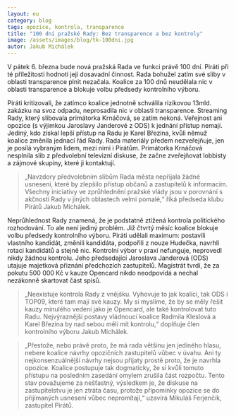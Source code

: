```yaml
---
layout: eu
category: blog
tags: opozice, kontrola, transparence
title: "100 dní pražské Rady: Bez transparence a bez kontroly"
image: /assets/images/blog/tk-100dni.jpg
autor: Jakub Michálek
---
```


V pátek 6. března bude nová pražská Rada ve funkci právě 100 dní. Piráti při té příležitosti hodnotí její dosavadní činnost. Rada bohužel zatím své sliby v oblasti transparence plnit nezačala. Koalice za 100 dnů neudělala nic v oblasti transparence a blokuje volbu předsedy kontrolního výboru.

Piráti kritizovali, že zatímco koalice jednotně schválila rizikovou 13mld. zakázku na svoz odpadu, neprosadila nic v oblasti transparence. Streaming Rady, který slibovala primátorka Krnáčová, se zatím nekoná. Veřejnost ani opozice (s výjimkou Jaroslavy Janderové z ODS) k jednání přístup nemají. Jediný, kdo získal lepší přístup na Radu je Karel Březina, kvůli němuž koalice změnila jednací řád Rady. Rada materiály předem nezveřejňuje, jen je posílá vybraným lidem, mezi nimi i Pirátům. Primátorka Krnáčová nesplnila slib z předvolební televizní diskuse, že začne zveřejňovat lobbisty a zájmové skupiny, které ji kontaktují.

> „Navzdory předvolebním slibům Rada města nepřijala žádné usnesení, které by zlepšilo přístup občanů a zastupitelů k informacím. Všechny iniciativy ve zprůhlednění pražské vlády jsou v porovnání s akčností Rady v jiných oblastech velmi pomalé,“ říká předseda klubu Pirátů Jakub Michálek.

Neprůhlednost Rady znamená, že je podstatně ztížená kontrola politického rozhodování. To ale není jediný problém. Již čtvrtý měsíc koalice blokuje volbu předsedy kontrolního výboru. Piráti udělali maximum: postavili vlastního kandidát, změnili kandidáta, podpořili z nouze Hudečka, navrhli rotaci kandidátů a stejně nic. Kontrolní výbor v praxi nefunguje, neprovedl nikdy žádnou kontrolu. Jeho předsedající Jaroslava Janderová (ODS) utajuje majetková přiznání předchozích zastupitelů. Magistrát tvrdí, že za pokutu 500 000 Kč v kauze Opencard nikdo neodpovídá a nechal nezákonně skartovat část spisů. 

> „Neexistuje kontrola Rady z vnějšku. Vyhovuje to jak koalici, tak ODS i TOP09, které tam mají své kauzy. My si myslíme, že by se měly řešit kauzy minulého vedení jako je Opencard, ale také kontrolovat tuto Radu. Nejvýraznější postavy vládnoucí koalice Radmila Kleslová a Karel Březina by nad sebou měli mít kontrolu,“ doplňuje člen kontrolního výboru Jakub Michálek.

> „Přestože, nebo právě proto, že má rada většinu jen jediného hlasu, nebere koalice návrhy opozičních zastupitelů vůbec v úvahu. Ani ty nejkonsenzuálnější návrhy nejsou přijaty prostě proto, že je navrhla opozice. Koalice postupuje tak dogmaticky, že si kvůli tomuto přístupu na posledním zasedání omylem zrušila část rozpočtu. Tento stav považujeme za nešťastný, výsledkem je, že diskuse na zastupitelstvu je jen ztráta času, protože připomínky opozice se do přijímaných usnesení vůbec nepromítají,“ uzavírá Mikuláš Ferjenčík, zastupitel Pirátů. 
